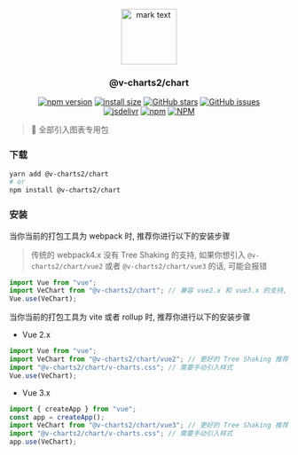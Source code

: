 <p align="center">
<img src="https://raw.githubusercontent.com/denaro-org/v-charts2/main/docs/.vuepress/public/favicon.ico" alt="mark text" width="100" height="100">
</p>

<h3 align="center">@v-charts2/chart</h3>

<p align="center">
  <a href="https://www.npmjs.com/package/@v-charts2/chart" target="_blank"><img alt="npm version" src="https://img.shields.io/npm/v/@v-charts2/chart"></a>
  <a href="https://packagephobia.com/result?p=@v-charts2/chart" target="_blank"><img alt="install size" src="https://packagephobia.now.sh/badge?p=@v-charts2/chart"></a>
  <a href="https://github.com/denaro-org/v-charts2/stargazers" target="_blank"><img alt="GitHub stars" src="https://img.shields.io/github/stars/denaro-org/v-charts2"></a>
  <a href="https://github.com/denaro-org/v-charts2/issues" target="_blank"><img alt="GitHub issues" src="https://img.shields.io/github/issues/denaro-org/v-charts2"></a>
  <br />
  <a href="https://www.jsdelivr.com/package/npm/@v-charts2/chart" target="_blank"><img alt="jsdelivr" src="https://data.jsdelivr.com/v1/package/npm/@v-charts2/chart/badge"></a>
  <a href="https://www.npmjs.com/package/@v-charts2/chart" target="_blank"><img alt="npm" src="https://img.shields.io/node/v/@v-charts2/chart"></a>
  <a href="https://github.com/denaro-org/v-charts2/blob/main/LICENSE" target="_blank"><img alt="NPM" src="https://img.shields.io/npm/l/@v-charts2/chart"></a>
</p>

> :tada: 全部引入图表专用包

### 下载

```bash
yarn add @v-charts2/chart
# or
npm install @v-charts2/chart
```

### 安装

当你当前的打包工具为 webpack 时, 推荐你进行以下的安装步骤

> 传统的 webpack4.x 没有 Tree Shaking 的支持, 如果你想引入 `@v-charts2/chart/vue2` 或者 `@v-charts2/chart/vue3` 的话, 可能会报错

```javascript
import Vue from "vue";
import VeChart from "@v-charts2/chart"; // 兼容 vue2.x 和 vue3.x 的支持, 将会自动加载支持 vue2.x 的支持包或者支持 vue3.x 的支持包
Vue.use(VeChart);
```

当你当前的打包工具为 vite 或者 rollup 时, 推荐你进行以下的安装步骤

- Vue 2.x

```javascript
import Vue from "vue";
import VeChart from "@v-charts2/chart/vue2"; // 更好的 Tree Shaking 推荐引入 vue2.x 的专属支持包
import "@v-charts2/chart/v-charts.css"; // 需要手动引入样式
Vue.use(VeChart);
```

- Vue 3.x

```javascript
import { createApp } from "vue";
const app = createApp();
import VeChart from "@v-charts2/chart/vue3"; // 更好的 Tree Shaking 推荐引入 vue3.x 的专属支持包
import "@v-charts2/chart/v-charts.css"; // 需要手动引入样式
app.use(VeChart);
```
